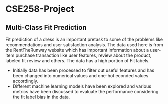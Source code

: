 # CSE258-Project

## Multi-Class Fit Prediction

Fit prediction of a dress is an important pretask to some of the problems like recommendations and user satisfaction analysis. The data used here is from the RentTheRunway website which has important information about a user-item purchase transaction like user features, review about the product, labeled fit review and others. The data has a high portion of Fit labels.

- Initially data has been processed to filter out useful features and has been changed into numerical values and one-hot econded values accordingly. 
- Different machine learning models have been explored and various metrics have been discussed to evaluate the performance considering the fit label bias in the data.


